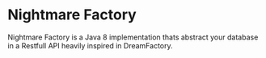 # Nightmare Factory
Nightmare Factory is a Java 8 implementation thats abstract your database in a Restfull API
heavily inspired in DreamFactory.